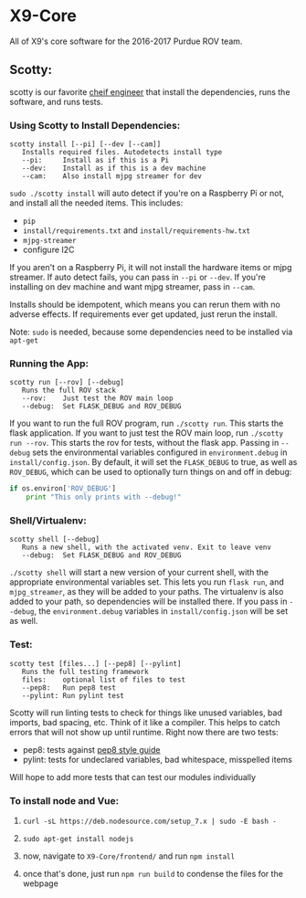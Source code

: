 # X9-Core
All of X9's core software for the 2016-2017 Purdue ROV team.

## Scotty:
scotty is our favorite [cheif engineer](http://www.ex-astris-scientia.org/inconsistencies/movies/underwater-scotty-stid.jpg) that install the dependencies, runs the software, and runs tests.

### Using Scotty to Install Dependencies:
```
scotty install [--pi] [--dev [--cam]]
   Installs required files. Autodetects install type
   --pi:     Install as if this is a Pi
   --dev:    Install as if this is a dev machine
   --cam:    Also install mjpg streamer for dev
 ```
 `sudo ./scotty install` will auto detect if you're on a Raspberry Pi or not, and install all the needed items. This includes:
 - `pip`
 - `install/requirements.txt` and `install/requirements-hw.txt`
 - `mjpg-streamer`
 - configure I2C

If you aren't on a Raspberry Pi, it will not install the hardware items or mjpg streamer. If auto detect fails, you can pass in `--pi` or `--dev`. If you're installing on dev machine and want mjpg streamer, pass in `--cam`.

Installs should be idempotent, which means you can rerun them with no adverse effects. If requirements ever get updated, just rerun the install. 

Note: `sudo` is needed, because some dependencies need to be installed via `apt-get`

### Running the App:
```
scotty run [--rov] [--debug]
   Runs the full ROV stack
   --rov:    Just test the ROV main loop
   --debug:  Set FLASK_DEBUG and ROV_DEBUG
```
If you want to run the full ROV program, run `./scotty run`. This starts the flask application. If you want to just test the ROV main loop, run `./scotty run --rov`. This starts the rov for tests, without the flask app. Passing in `--debug` sets the environmental variables configured in `environment.debug` in `install/config.json`. By default, it will set the `FLASK_DEBUG` to true, as well as `ROV_DEBUG`, which can be used to optionally turn things on and off in debug:
```python
if os.environ['ROV_DEBUG']
    print "This only prints with --debug!"
```

### Shell/Virtualenv:
```
scotty shell [--debug]
   Runs a new shell, with the activated venv. Exit to leave venv
   --debug:  Set FLASK_DEBUG and ROV_DEBUG
```
`./scotty shell` will start a new version of your current shell, with the appropriate environmental variables set. This lets you run `flask run`, and `mjpg_streamer`, as they will be added to your paths. The virtualenv is also added to your path, so dependencies will be installed there. If you pass in `--debug`, the `environment.debug` variables in `install/config.json` will be set as well.

### Test:
```
scotty test [files...] [--pep8] [--pylint]
   Runs the full testing framework
   files:    optional list of files to test
   --pep8:   Run pep8 test
   --pylint: Run pylint test
```
Scotty will run linting tests to check for things like unused variables, bad imports, bad spacing, etc. Think of it like a compiler. This helps to catch errors that will not show up until runtime. Right now there are two tests:
- pep8: tests against [pep8 style guide](https://www.python.org/dev/peps/pep-0008/)
- pylint: tests for undeclared variables, bad whitespace, misspelled items

Will hope to add more tests that can test our modules individually

### To install node and Vue:
1. `curl -sL https://deb.nodesource.com/setup_7.x | sudo -E bash -`

2. `sudo apt-get install nodejs`

3. now, navigate to `X9-Core/frontend/` and run `npm install`

4. once that's done, just run `npm run build` to condense the files for the webpage
